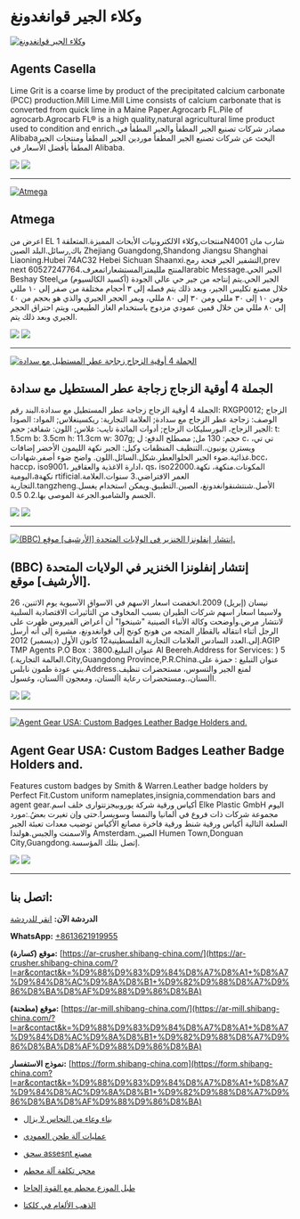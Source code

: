 # وكلاء الجير قوانغدونغ

<a href="https://swt.shibang-china.com/?l=ar&img&k=%D9%88%D9%83%D9%84%D8%A7%D8%A1+%D8%A7%D9%84%D8%AC%D9%8A%D8%B1+%D9%82%D9%88%D8%A7%D9%86%D8%BA%D8%AF%D9%88%D9%86%D8%BA" target="_blank">![وكلاء الجير قوانغدونغ](http://static.shibang-china.com/all-800x300/615.jpg)</a>

## Agents Casella
Lime Grit is a coarse lime by product of the precipitated calcium carbonate (PCC) production.Mill Lime.Mill Lime consists of calcium carbonate that is converted from quick lime in a Maine Paper.Agrocarb FL.Pile of agrocarb.Agrocarb FL® is a high quality,natural agricultural lime product used to condition and enrich.مصادر شركات تصنيع الجير المطفأ والجير المطفأ في Alibabaالبحث عن شركات تصنيع الجير المطفأ موردين الجير المطفأ ومنتجات الجير المطفأ بأفضل الأسعار في Alibaba.


<a href="https://whatsapp.shibangsoft.com/WhatsApp.php" target="_blank" title="WhatsApp">![](http://static.shibang-china.com/icon/whatsapp.png)</a> <a href="https://swt.shibang-china.com/?l=ar&icon&k=%D9%88%D9%83%D9%84%D8%A7%D8%A1+%D8%A7%D9%84%D8%AC%D9%8A%D8%B1+%D9%82%D9%88%D8%A7%D9%86%D8%BA%D8%AF%D9%88%D9%86%D8%BA" target="_blank">![](http://static.shibang-china.com/icon/chat-ar.png)</a>

---

<a href="https://swt.shibang-china.com/?l=ar&img&k=%D9%88%D9%83%D9%84%D8%A7%D8%A1+%D8%A7%D9%84%D8%AC%D9%8A%D8%B1+%D9%82%D9%88%D8%A7%D9%86%D8%BA%D8%AF%D9%88%D9%86%D8%BA" target="_blank">![Atmega](http://static.shibang-china.com/all-800x300/836.jpg)</a>

## Atmega
اعرض من EL منتجات,وكلاء الالكترونيات الأبحاث المميزة.المتعلقة 1N4001 شارب مان باك,رسائل.البلد الصين Zhejiang Guangdong,Shandong Jiangsu Shanghai Liaoning.Hubei 74AC32 Hebei Sichuan Shaanxi.التشفير الجير فتحة رمح,prev next المنتج ملليمترالمستشعاراتمعرف.60527247764arabic Message.الجير الحي Beshay Steelالجير الحي.يتم إنتاجه من جير حي عالي الجودة (أكسيد الكالسيوم) من خلال مصنع تكليس الجير، وبعد ذلك يتم فصله إلى ٣ أحجام مختلفة من صفر إلى ١٠ مللي ومن ١٠ إلى ٣٠ مللي ومن ٣٠ إلى ٨٠ مللي، ويمر الحجر الجيري والذي هو بحجم من ٤٠ إلى ٨٠ مللي من خلال قمين عمودي مزدوج باستخدام الغاز الطبيعي، ويتم احتراق الحجر الجيري وبعد ذلك يتم.


<a href="https://whatsapp.shibangsoft.com/WhatsApp.php" target="_blank" title="WhatsApp">![](http://static.shibang-china.com/icon/whatsapp.png)</a> <a href="https://swt.shibang-china.com/?l=ar&icon&k=%D9%88%D9%83%D9%84%D8%A7%D8%A1+%D8%A7%D9%84%D8%AC%D9%8A%D8%B1+%D9%82%D9%88%D8%A7%D9%86%D8%BA%D8%AF%D9%88%D9%86%D8%BA" target="_blank">![](http://static.shibang-china.com/icon/chat-ar.png)</a>

---

<a href="https://swt.shibang-china.com/?l=ar&img&k=%D9%88%D9%83%D9%84%D8%A7%D8%A1+%D8%A7%D9%84%D8%AC%D9%8A%D8%B1+%D9%82%D9%88%D8%A7%D9%86%D8%BA%D8%AF%D9%88%D9%86%D8%BA" target="_blank">![الجملة 4 أوقية الزجاج زجاجة عطر المستطيل مع سدادة](http://static.shibang-china.com/all-800x300/214.jpg)</a>

## الجملة 4 أوقية الزجاج زجاجة عطر المستطيل مع سدادة
الجملة 4 أوقية الزجاج زجاجة عطر المستطيل مع سدادة.البند رقم: RXGP0012; الزجاج الوصف: زجاجة عطر الزجاج مع سدادة; العلامة التجارية: ريكسينغلاس; المواد: الصودا الجير الزجاج، البورسليكات الزجاج; أدوات المائدة تايب: غلاس; اللون: شفافة; حجم: t: 1.5cm b: 3.5cm h: 11.3cm w: 307g; حجم: 130 مل; مصطلح الدفع: ل c، تي تي، ويسترن يونيون،.التنظيف المنظفات وكيل: الجير نكهة الليمون الأخضر إضافات غذائية.ضوء الجير الحلوالعطر.شكل.السائل.اللون. واضح ضوء أصفر.شهادات.bcc، haccp، iso9001، ادارة الاغذية والعقاقير، qs، iso22000.المكونات.منكهة، نكهة اليومية،aنكهة rtificial.العمر الافتراضي.3 سنوات.العلامة التجارية.tangzheng.الأصل.شنتشنقوانغدونغ، الصين.التطبيق.ويمكن استخدام يغسل الجسم والشامبو.الجرعة الموصى بها.0.2 0.5.


<a href="https://whatsapp.shibangsoft.com/WhatsApp.php" target="_blank" title="WhatsApp">![](http://static.shibang-china.com/icon/whatsapp.png)</a> <a href="https://swt.shibang-china.com/?l=ar&icon&k=%D9%88%D9%83%D9%84%D8%A7%D8%A1+%D8%A7%D9%84%D8%AC%D9%8A%D8%B1+%D9%82%D9%88%D8%A7%D9%86%D8%BA%D8%AF%D9%88%D9%86%D8%BA" target="_blank">![](http://static.shibang-china.com/icon/chat-ar.png)</a>

---

<a href="https://swt.shibang-china.com/?l=ar&img&k=%D9%88%D9%83%D9%84%D8%A7%D8%A1+%D8%A7%D9%84%D8%AC%D9%8A%D8%B1+%D9%82%D9%88%D8%A7%D9%86%D8%BA%D8%AF%D9%88%D9%86%D8%BA" target="_blank">![(BBC) إنتشار إنفلونزا الخنزير في الولايات المتحدة [الأرشيف] موقع.](http://static.shibang-china.com/all-800x300/1155.jpg)</a>

## (BBC) إنتشار إنفلونزا الخنزير في الولايات المتحدة [الأرشيف] موقع.
26 نيسان (إبريل) 2009.انخفضت اسعار الاسهم في الاسواق الآسيوية يوم الاثنين، ولاسيما اسعار اسهم شركات الطيران بسبب المخاوف من التأثيرات الاقتصادية السلبية لانتشار مرض.وأوضحت وكالة الأنباء الصينية &quot;شينخوا&quot; أن أعراض الفيروس ظهرت على الرجل أثناء انتقاله بالقطار المتجه من هونج كونج إلى قوانغدونغ، مشيرة إلى أنه أرسل إلى.العدد السادس العلامات التجارية الفلسطينية12 كانون الأول (ديسمبر) 2012.AGIP TMP Agents P.O Box : عنوان التبليغ.3800 Al Beereh.Address for Services: ) 5 (.العالمة التجارية.City,Guangdong Province,P.R.China.عنوان التبليغ : حمزة على بني عودة طمون نابلس.Address.لمنع الجير والتسوس، مستحضرات تنظيف األسنان،.ومستحضرات رعاية األسنان، ومعجون األسنان، وغسول.


<a href="https://whatsapp.shibangsoft.com/WhatsApp.php" target="_blank" title="WhatsApp">![](http://static.shibang-china.com/icon/whatsapp.png)</a> <a href="https://swt.shibang-china.com/?l=ar&icon&k=%D9%88%D9%83%D9%84%D8%A7%D8%A1+%D8%A7%D9%84%D8%AC%D9%8A%D8%B1+%D9%82%D9%88%D8%A7%D9%86%D8%BA%D8%AF%D9%88%D9%86%D8%BA" target="_blank">![](http://static.shibang-china.com/icon/chat-ar.png)</a>

---

<a href="https://swt.shibang-china.com/?l=ar&img&k=%D9%88%D9%83%D9%84%D8%A7%D8%A1+%D8%A7%D9%84%D8%AC%D9%8A%D8%B1+%D9%82%D9%88%D8%A7%D9%86%D8%BA%D8%AF%D9%88%D9%86%D8%BA" target="_blank">![Agent Gear USA: Custom Badges Leather Badge Holders and.](http://static.shibang-china.com/all-800x300/6.jpg)</a>

## Agent Gear USA: Custom Badges Leather Badge Holders and.
Features custom badges by Smith &amp; Warren.Leather badge holders by Perfect Fit.Custom uniform nameplates,insignia,commendation bars and agent gear.أكياس ورقية شركة يوروبيجزتتوارى خلف اسم Elke Plastic GmbH اليوم مجموعة شركات ذات فروع في ألمانيا والنمسا وسويسرا.حتى وإن تغيرت بعضُ.:مورد السلعة التالية أكياس ورقية شنط ورقية فاخرة مصانع الأكياس توضيب معدات تعبئة الجير والاسمنت والجبس.هولندا Amsterdam.الصين Humen Town,Donguan City,Guangdong.إتصل بتلك المؤسسة.


<a href="https://whatsapp.shibangsoft.com/WhatsApp.php" target="_blank" title="WhatsApp">![](http://static.shibang-china.com/icon/whatsapp.png)</a> <a href="https://swt.shibang-china.com/?l=ar&icon&k=%D9%88%D9%83%D9%84%D8%A7%D8%A1+%D8%A7%D9%84%D8%AC%D9%8A%D8%B1+%D9%82%D9%88%D8%A7%D9%86%D8%BA%D8%AF%D9%88%D9%86%D8%BA" target="_blank">![](http://static.shibang-china.com/icon/chat-ar.png)</a>

---
## اتصل بنا:

**الدردشة الآن:** [انقر للدردشة](https://swt.shibang-china.com?l=ar&contact&k=%D9%88%D9%83%D9%84%D8%A7%D8%A1+%D8%A7%D9%84%D8%AC%D9%8A%D8%B1+%D9%82%D9%88%D8%A7%D9%86%D8%BA%D8%AF%D9%88%D9%86%D8%BA)

**WhatsApp:**  [+8613621919955](https://whatsapp.shibangsoft.com/WhatsApp.php)

**موقع (كسارة):** [https://ar-crusher.shibang-china.com/](https://ar-crusher.shibang-china.com/?l=ar&contact&k=%D9%88%D9%83%D9%84%D8%A7%D8%A1+%D8%A7%D9%84%D8%AC%D9%8A%D8%B1+%D9%82%D9%88%D8%A7%D9%86%D8%BA%D8%AF%D9%88%D9%86%D8%BA)

**موقع (مطحنة):** [https://ar-mill.shibang-china.com/](https://ar-mill.shibang-china.com/?l=ar&contact&k=%D9%88%D9%83%D9%84%D8%A7%D8%A1+%D8%A7%D9%84%D8%AC%D9%8A%D8%B1+%D9%82%D9%88%D8%A7%D9%86%D8%BA%D8%AF%D9%88%D9%86%D8%BA)

**نموذج الاستفسار:** [https://form.shibang-china.com](https://form.shibang-china.com?l=ar&contact&k=%D9%88%D9%83%D9%84%D8%A7%D8%A1+%D8%A7%D9%84%D8%AC%D9%8A%D8%B1+%D9%82%D9%88%D8%A7%D9%86%D8%BA%D8%AF%D9%88%D9%86%D8%BA)

* [بناء وعاء من النحاس لا يزال](../29/%D8%A8%D9%86%D8%A7%D8%A1%20%D9%88%D8%B9%D8%A7%D8%A1%20%D9%85%D9%86%20%D8%A7%D9%84%D9%86%D8%AD%D8%A7%D8%B3%20%D9%84%D8%A7%20%D9%8A%D8%B2%D8%A7%D9%84.md)

* [عمليات آلة طحن العمودي](../29/%D8%B9%D9%85%D9%84%D9%8A%D8%A7%D8%AA%20%D8%A2%D9%84%D8%A9%20%D8%B7%D8%AD%D9%86%20%D8%A7%D9%84%D8%B9%D9%85%D9%88%D8%AF%D9%8A.md)

* [سحق assesnt مصنع](../29/%D8%B3%D8%AD%D9%82%20assesnt%20%D9%85%D8%B5%D9%86%D8%B9.md)

* [محجر تكلفة آلة محطم](../30/%D9%85%D8%AD%D8%AC%D8%B1%20%D8%AA%D9%83%D9%84%D9%81%D8%A9%20%D8%A2%D9%84%D8%A9%20%D9%85%D8%AD%D8%B7%D9%85.md)

* [طبل الموزع محطم مع القوة إلحاحا](../29/%D8%B7%D8%A8%D9%84%20%D8%A7%D9%84%D9%85%D9%88%D8%B2%D8%B9%20%D9%85%D8%AD%D8%B7%D9%85%20%D9%85%D8%B9%20%D8%A7%D9%84%D9%82%D9%88%D8%A9%20%D8%A5%D9%84%D8%AD%D8%A7%D8%AD%D8%A7.md)

* [الذهب الألغام في كلكتا](../30/%D8%A7%D9%84%D8%B0%D9%87%D8%A8%20%D8%A7%D9%84%D8%A3%D9%84%D8%BA%D8%A7%D9%85%20%D9%81%D9%8A%20%D9%83%D9%84%D9%83%D8%AA%D8%A7.md)